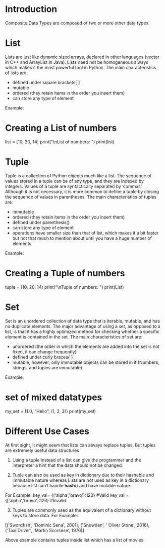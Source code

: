 # Introduction

Composite Data Types are composed of two or more other data types.

# List

Lists are just like dynamic sized arrays, declared in other languages (vector in C++ and ArrayList in Java). Lists need not be homogeneous always which makes it the most powerful tool in Python. The main characteristics of lists are:

- defined under square brackets[ ]
- mutable
- ordered (they retain items in the order you insert them)
- can store any type of element

Example:
# Creating a List of numbers 
list = [10, 20, 14] 
print("\nList of numbers: ") 
print(list) 


# Tuple

Tuple is a collection of Python objects much like a list. The sequence of values stored in a tuple can be of any type, and they are indexed by integers. Values of a tuple are syntactically separated by ‘commas’. Although it is not necessary, it is more common to define a tuple by closing the sequence of values in parentheses. The main characteristics of tuples are: 

- immutable
- ordered (they retain items in the order you insert them)
- defined under parenthesis()
- can store any type of element
- operations have smaller size than that of list, which makes it a bit faster but not that much to mention about until you have a huge number of elements

Example:
# Creating a Tuple of numbers 
tuple = (10, 20, 14)
print("\nTuple of numbers: ") 
print(List) 


# Set

Set is an unordered collection of data type that is iterable, mutable, and has no duplicate elements. The major advantage of using a set, as opposed to a list, is that it has a highly optimized method for checking whether a specific element is contained in the set. The main characteristics of set are:

- unordered (the order in which the elements are added into the set is not fixed, it can change frequently)
- defined under curly braces{ }
- mutable, however, only immutable objects can be stored in it (Numbers, strings, and tuples are immutable)

Example:
# set of mixed datatypes
my_set = {1.0, "Hello", (1, 2, 3)}
print(my_set)


# Different Use Cases

At first sight, it might seem that lists can always replace tuples. But tuples are extremely useful data structures

1. Using a tuple instead of a list can give the programmer and the interpreter a hint that the data should not be changed.

2. Tuple can also be used as key in dictionary due to their hashable and immutable nature whereas Lists are not used as key in a dictionary because list can’t handle __hash__() and have mutable nature.

For Example:
key_val= {('alpha','bravo'):123} #Valid
key_val = {['alpha','bravo']:123} #Invalid

3. Tuples are commonly used as the equivalent of a dictionary without keys to store data. For Example:

[('Swordfish', 'Dominic Sena', 2001), ('Snowden', ' Oliver Stone', 2016), ('Taxi Driver', 'Martin Scorsese', 1976)]

Above example contains tuples inside list which has a list of movies.
